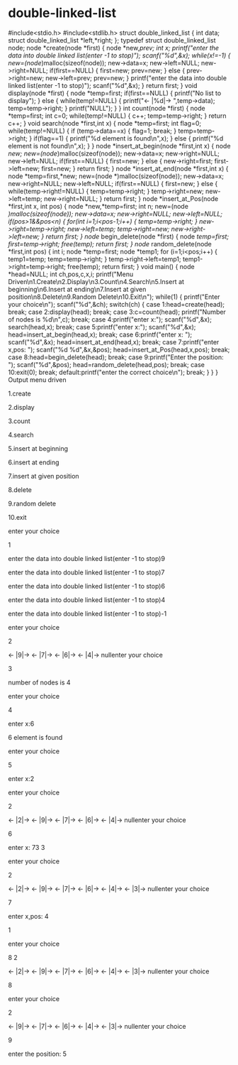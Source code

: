 # double-linked-list

#include<stdio.h>
#include<stdlib.h>
struct double_linked_list
{
    int data;
    struct double_linked_list *left,*right;
};
typedef struct double_linked_list node;
node *create(node *first)
{
    node *new,*prev;
    int x;
    printf("enter the data into double linked list(enter -1 to stop)");
    scanf("%d",&x);
    while(x!=-1)
    {
        new=(node*)malloc(sizeof(node));
        new->data=x;
        new->left=NULL;
        new->right=NULL;
        if(first==NULL)
        {
            first=new;
            prev=new;
        }
        else
        {
            prev->right=new;
            new->left=prev;
            prev=new;
        }
        printf("enter the data into double linked list(enter -1 to stop)");
        scanf("%d",&x);
    }
    return first;
}
void display(node *first)
{
    node *temp=first;
    if(first==NULL)
    {
        printf("No list to display");
    }
    else
    {
        while(temp!=NULL)
        {
            printf("<- |%d|-> ",temp->data);
            temp=temp->right;
        }
        printf("NULL");
    }
}
int count(node *first)
{
    node *temp=first;
    int c=0;
    while(temp!=NULL)
    {
        c++;
        temp=temp->right;
    }
    return c++;
}
void search(node *first,int x)
{
    node *temp=first;
    int flag=0;
    while(temp!=NULL)
    {
        if (temp->data==x)
        {
            flag=1;
            break;
        }
        temp=temp->right;
    }
    if(flag==1)
    {
        printf("%d element is found\n",x);
    }
    else
    {
        printf("%d element is not found\n",x);
    }
}
node *insert_at_begin(node *first,int x)
{
    node *new;
    new=(node*)malloc(sizeof(node));
    new->data=x;
    new->right=NULL;
    new->left=NULL;
    if(first==NULL)
    {
        first=new;
    }
    else
    {
        new->right=first;
        first->left=new;
        first=new;
    }
    return first;
}
node *insert_at_end(node *first,int x)
{
    node *temp=first,*new;
    new=(node *)malloc(sizeof(node));
    new->data=x;
    new->right=NULL;
    new->left=NULL;
    if(first==NULL)
    {
        first=new;
    }
    else
    {
        while(temp->right!=NULL)
        {
            temp=temp->right;
        }
        temp->right=new;
        new->left=temp;
        new->right=NULL;
    }
    return first;
}
node *insert_at_Pos(node *first,int x, int pos)
{
    node *new,*temp=first;
    int n;
    new=(node *)malloc(sizeof(node));
    new->data=x;
    new->right=NULL;
    new->left=NULL;
    if(pos>1&&pos<n)
    {
        for(int i=1;i<pos-1;i++)
        {
            temp=temp->right;
        }
        new->right=temp->right;
        new->left=temp;
        temp->right=new;
        new->right->left=new;
    }
    return first;
}
node* begin_delete(node *first)
{
        node *temp=first;
        first=temp->right;
        free(temp);
        return first;
}
node* random_delete(node *first,int pos)
{
        int i;
        node *temp=first;
        node *temp1;
        for (i=1;i<pos;i++)
        {
                temp1=temp;
                temp=temp->right;
        }
        temp->right->left=temp1;
        temp1->right=temp->right;
        free(temp);
        return first;
}
void main()
{
    node *head=NULL;
    int ch,pos,c,x,i;
    printf("Menu Driven\n1.Create\n2.Display\n3.Count\n4.Search\n5.Insert at beginning\n6.Insert at ending\n7.Insert at given position\n8.Delete\n9.Random Delete\n10.Exit\n");
    while(1)
    {
        printf("Enter your choice\n");
        scanf("%d",&ch);
        switch(ch)
        {
            case 1:head=create(head);
                   break;
            case 2:display(head);
                   break;
            case 3:c=count(head);
                   printf("Number of nodes is %d\n",c);
                   break;
            case 4:printf("enter x:");
                   scanf("%d",&x);
                   search(head,x);
                   break;
            case 5:printf("enter x:");
                   scanf("%d",&x);
                   head=insert_at_begin(head,x);
                   break;
            case 6:printf("enter x: ");
                   scanf("%d",&x);
                   head=insert_at_end(head,x);
                   break;
            case 7:printf("enter x,pos: ");
                   scanf("%d %d",&x,&pos);
                   head=insert_at_Pos(head,x,pos);
                   break;
            case 8:head=begin_delete(head);
                   break;
            case 9:printf("Enter the position: ");
                   scanf("%d",&pos);
                   head=random_delete(head,pos);
                   break;
            case 10:exit(0);
                   break;
            default:printf("enter the correct choice\n");
                    break;
        }
    }
}
Output
menu driven

1.create

2.display

3.count

4.search

5.insert at beginning

6.insert at ending

7.insert at given position

8.delete

9.random delete

10.exit

enter your choice

1

enter the data into double linked list(enter -1 to stop)9

enter the data into double linked list(enter -1 to stop)7

enter the data into double linked list(enter -1 to stop)6

enter the data into double linked list(enter -1 to stop)4

enter the data into double linked list(enter -1 to stop)-1

enter your choice

2

<- |9|-> <- |7|-> <- |6|-> <- |4|-> nullenter your choice

3

number of nodes is 4

enter your choice

4

enter x:6

6 element is found

enter your choice

5

enter x:2

enter your choice

2

<- |2|-> <- |9|-> <- |7|-> <- |6|-> <- |4|-> nullenter your choice

6

enter x: 73      3

enter your choice

2

<- |2|-> <- |9|-> <- |7|-> <- |6|-> <- |4|-> <- |3|-> nullenter your choice

7

enter x,pos: 4

1

enter your choice

8   2

<- |2|-> <- |9|-> <- |7|-> <- |6|-> <- |4|-> <- |3|-> nullenter your choice

8

enter your choice

2

<- |9|-> <- |7|-> <- |6|-> <- |4|-> <- |3|-> nullenter your choice

9

enter the position: 5

